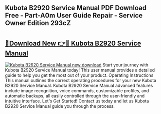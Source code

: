 ## Kubota B2920 Service Manual PDF Download Free - Part-A0m User Guide Repair - Service Owner Edition 293cZ

# <h2><a href="http://bc91566.oget.top/?id=Kubota+B2920+Service+Manual">🔗Download New 👉🔴 Kubota B2920 Service Manual</a></h2>

[![Kubota B2920 Service Manual new download](https://i.imgur.com/5g1atiW.png)](http://bc91566.oget.top/?id=Kubota+B2920+Service+Manual)
Start your journey with Kubota B2920 Service Manual today! This user manual provides a detailed guide to help you get the most out of your product. Operating Instructions This manual outlines the correct operating procedures for your new Kubota B2920 Service Manual. Kubota B2920 Service Manual advanced features include image recognition, voice commands, customizable profiles, and automatic backups, all easily controlled through the user-friendly and intuitive interface. Let's Get Started! Contact us today and let us Kubota B2920 Service Manual guide you through the process.

